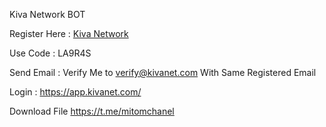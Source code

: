 Kiva Network BOT

Register Here : [Kiva Network](https://kivanet.com/register.html?code=LA9R4S)

Use Code : LA9R4S

Send Email : Verify Me to verify@kivanet.com With Same Registered Email

Login : https://app.kivanet.com/

Download File https://t.me/mitomchanel
